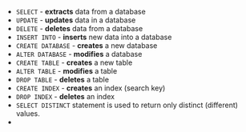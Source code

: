 
- `SELECT` - **extracts** data from a database
- `UPDATE` - **updates** data in a database
- `DELETE` - **deletes** data from a database
- `INSERT INTO` - **inserts** new data into a database
- `CREATE DATABASE` - **creates** a new database
- `ALTER DATABASE` - **modifies** a database
- `CREATE TABLE` - **creates** a new table
- `ALTER TABLE` - **modifies** a table
- `DROP TABLE` - **deletes** a table
- `CREATE INDEX` - **creates** an index (search key)
- `DROP INDEX` - **deletes** an index
- `SELECT DISTINCT` statement is used to return only distinct (different) values.
- 


